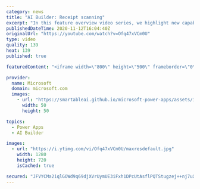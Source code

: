 ```yaml
---
category: news
title: "AI Builder: Receipt scanning"
excerpt: "In this feature overview video series, we highlight new capabilities included in the latest update to AI Builder.  Receipt scanning is a new AI Builder feature that processes receipts to identify and extract information. The AI model identifies receipt data, merchant information, total price, and taxes"
publishedDateTime: 2020-11-12T16:04:40Z
originalUrl: "https://youtube.com/watch?v=Ofq47xVCm0U"
type: video
quality: 139
heat: 139
published: true

featuredContent: "<iframe width=\"800\" height=\"500\" frameborder=\"0\" src=\"https://www.youtube.com/embed/Ofq47xVCm0U\" allow=\"accelerometer; autoplay; encrypted-media; gyroscope; picture-in-picture\" allowfullscreen></iframe>"

provider:
  name: Microsoft
  domain: microsoft.com
  images:
    - url: "https://smartableai.github.io/microsoft-power-apps/assets/images/organizations/microsoft.com-50x50.jpg"
      width: 50
      height: 50

topics:
  - Power Apps
  - AI Builder

images:
  - url: "https://i.ytimg.com/vi/Ofq47xVCm0U/maxresdefault.jpg"
    width: 1280
    height: 720
    isCached: true

secured: "JFVYCMa2iqlGOWd9q69djXVrUymUE3iFxh1DPcUtAsflPQTStugzej++nj7uXL4cTMIFJYQXjDWI9BYlfSnh6BZpe8NFafWOY1VMJJskSof0OGkIjRgewb3TRbPkFm/EiuBYzLA6KBTRqL2wKstUsAL4PPRiKTIY6LL/yaImuhjtzwB1wvTiLJ1JAMKnhs/C44anH0t83Efp4BZ02Ll5JfYTajQh1Z1eY/V0bQKHAvivspOfbNO8kL/wgxPttCu/vV0Pp8He+ZxTk4ce0aSBwWVY4auW93RDcLDm2iSglB9JzlrrzTv2yNYieodtKEn5d3m9WF4W1q+zrxLj15OA7DMvkXDuaI6lJMBk+STR/iyMUyCXd6Aa/m4w09yJFokNxaEd7miBRLlCrY2WCuGsbEhcsokUxwgHVvcNiopz8bo=;J8bbgG6vNg4FiuDvCGQMRQ=="
---
```


